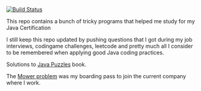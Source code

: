 [![Build Status](https://travis-ci.org/tejada7/OCA.svg?branch=master)](https://travis-ci.org/tejada7/oca)

This repo contains a bunch of tricky programs that helped me study for my Java Certification

I still keep this repo updated by pushing questions that I got during my job interviews, codingame challenges, leetcode and pretty much all I consider to be remembered when applying good Java coding practices.

Solutions to  [Java Puzzles](src/main/java/com/oca/puzzles/puzzles.md) book.

The [Mower problem](src/main/java/com/oca/interviewquestions/tondeuse/Mower.md) was my boarding pass to join the current company where I work.
